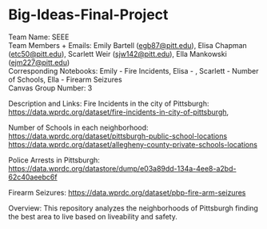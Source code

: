# Big-Ideas-Final-Project
Team Name: SEEE              
Team Members + Emails: Emily Bartell (egb87@pitt.edu), Elisa Chapman (etc50@pitt.edu), Scarlett Weir (sjw142@pitt.edu), Ella Mankowski (ejm227@pitt.edu)              
Corresponding Notebooks: Emily - Fire Incidents, Elisa - , Scarlett - Number of Schools, Ella -	Firearm Seizures                    
Canvas Group Number: 3  

Description and Links: 
Fire Incidents in the city of Pittsburgh: 
https://data.wprdc.org/dataset/fire-incidents-in-city-of-pittsburgh,            

Number of Schools in each neighborhood:
https://data.wprdc.org/dataset/pittsburgh-public-school-locations
https://data.wprdc.org/dataset/allegheny-county-private-schools-locations

Police Arrests in Pittsburgh:
https://data.wprdc.org/datastore/dump/e03a89dd-134a-4ee8-a2bd-62c40aeebc6f

Firearm Seizures:
https://data.wprdc.org/dataset/pbp-fire-arm-seizures

Overview: This repository analyzes the neighborhoods of Pittsburgh finding the best area to live based on liveability and safety. 
